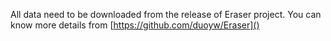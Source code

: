 All data need to be downloaded from the release of Eraser project. You can know more details from [https://github.com/duoyw/Eraser]()
